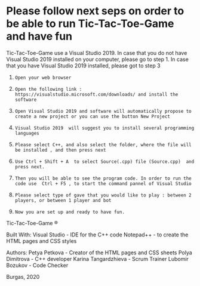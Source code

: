 # Please follow next seps on order to be able to run Tic-Tac-Toe-Game and have fun

 

Tic-Tac-Toe-Game use a Visual Studio 2019. In case that you do not have Visual Studio 2019 installed on your computer, please go to step 1. In case that you have Visual Studio 2019 installed, please got to step 3 

1.     Open your web browser

2.     Open the following link : https://visualstudio.microsoft.com/downloads/ and install the software

3.     Open Visual Studio 2019 and software will automatically propose to create a new project or you can use the button New Project

4.     Visual Studio 2019  will suggest you to install several programming languages

5.     Please select C++, and also select the folder, where the file will be installed , and then press next

6.     Use Ctrl + Shift + A  to select Source(.cpp) file (Source.cpp)  and press next.

7.     Then you will be able to see the program code. In order to run the code use  Ctrl + F5 , to start the command pannel of Visual Studio

8.     Please select type of gave that you would like to play : between 2 players, or between 1 player and bot

9.     Now you are set up and ready to have fun.




Tic-Tac-Toe-Game ®

Built With:
Visual Studio - IDE for the C++ code
Notepad++ - to create the HTML pages and CSS styles


Authors:
Petya Petkova - Creator of the HTML pages and CSS sheets
Polya Dimitrova - C++ developer
Karina Tangardzhieva - Scrum Trainer
Lubomir Bozukov - Code Checker

Burgas, 2020

